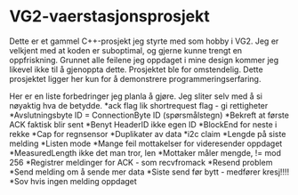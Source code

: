 # VG2-vaerstasjonsprosjekt
Dette er et gammel C++-prosjekt jeg styrte med som hobby i VG2. Jeg er velkjent med at koden er suboptimal, og gjerne kunne trengt en oppfriskning. Grunnet alle feilene jeg oppdaget i mine design kommer jeg likevel ikke til å gjenoppta dette. Prosjektet ble for omstendelig. Dette prosjektet ligger her kun for å demonstrere programmeringserfaring.


Her er en liste forbedringer jeg planla å gjøre. Jeg sliter selv med å si nøyaktig hva de betydde.
*ack flag lik shortrequest flag - gi rettigheter
*Avslutningsbyte ID = ConnectionByte ID (spørsmålstegn)
*Bekreft at første ACK faktisk blir sent
*Benyt HeaderID ikke egen ID
*BlockEnd for neste i rekke
*Cap for regnsensor
*Duplikater av data
*i2c claim
*Lengde på siste melding
*Listen mode
*Mange feil mottakelser for videresender oppdaget
*MeasuredLength ikke det man tror, len
*Mottaker måler mengde, != mod 256
*Registrer meldinger for ACK - som recvfromack
*Resend problem
*Send melding om å sende mer data
*Siste send før bytt - medfører kresj!!!!
*Sov hvis ingen melding oppdaget
